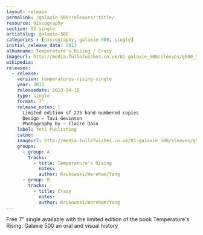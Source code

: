 ```yaml
---
layout: release
permalink: /galaxie-500/releases/:title/
resource: discography
section: 02-single
artistslug: galaxie-500
categories : [discography, galaxie-500, single]
initial_release_date: 2013
albumname: Temperature's Rising / Crazy
imageurl: http://media.fullofwishes.co.uk/01-galaxie_500/sleeves/g500_temperaturesrising.jpg
wikipedia: 
releases:
  - release:
    version: temperatures-rising-single
    year: 2013
    releasedate: 2013-04-15
    type: single
    format: 7"
    release_notes: |
      Limited edition of 275 hand-numbered copies
      Design – Tavi Gevinson
      Photography By – Claire Dain
    label: Yeti Publishing
    catno: 
    imageurl: http://media.fullofwishes.co.uk/01-galaxie_500/sleeves/g500_temperaturesrising.jpg
    groups:
      - group: A
        tracks:
          - title: Temperature's Rising
            notes: 
            author: Krukowski/Wareham/Yang
      - group: B
        tracks:
          - title: Crazy
            notes: 
            author: Krukowski/Wareham/Yang
---
```

Free 7" single available with the limited edition of the book Temperature's Rising: Galaxie 500 an oral and visual history
